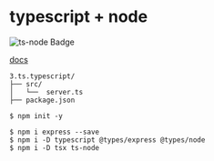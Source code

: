 # typescript + node

![ts-node Badge](https://img.shields.io/badge/ts--node-3178C6?logo=tsnode&logoColor=fff&style=for-the-badge)

[docs](../readme.md)


```
3.ts.typescript/
├── src/
│   └──  server.ts
├── package.json
```

```
$ npm init -y
```

```
$ npm i express --save
$ npm i -D typescript @types/express @types/node
$ npm i -D tsx ts-node
```
